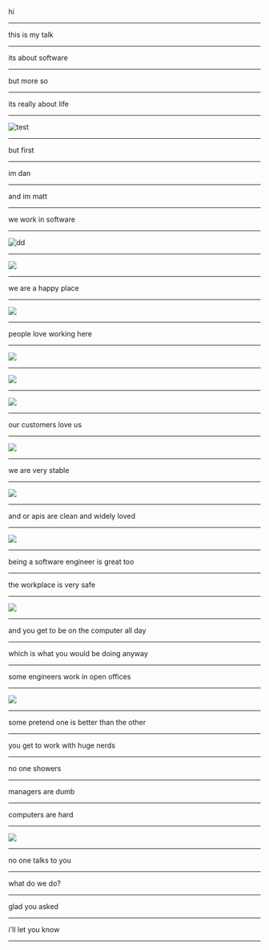 <style>
.reveal section img { background:none; border:none; box-shadow:none; }
</style>

hi

---

this is my talk

---

its about software

---

but more so

---

its really about life

---

![test](./static/life.jpg)

---

but first

---

im dan

---

and im matt

---

we work in software

---

![dd](./static/date-a-dog.jpg)

---

![](./static/datadog.png)

---

we are a happy place

---

![](./static/sad1.jpg)

---

people love working here

---

![](./static/sad3.jpg)

---

![](./static/sad2.jpg)

---

![](./static/sad4.jpg)

---

our customers love us

---


![](static/twitter-hate2.png)

---

we are very stable

---

![](static/twitter-down.png)

---

and or apis are clean and widely loved

---

![](static/twitter-hate1.png)

---


being a software engineer is great too

---

the workplace is very safe

---

![](static/rsi.png)

---


and you get to be on the computer all day


---

which is what you would be doing anyway

---

some engineers work in open offices

---

![](static/sad-office.jpg)

---

some pretend one is better than the other

---

you get to work with huge nerds

---

no one showers

---

managers are dumb

---

computers are hard

---

![](confused-grandma.jpg)

---

no one talks to you

---

what do we do?

---

glad you asked

---

i'll let you know

---
